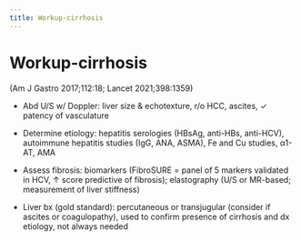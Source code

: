 ```yaml
---
title: Workup-cirrhosis
---
```

# Workup-cirrhosis

 (Am J Gastro 2017;112:18; Lancet 2021;398:1359)

* Abd U/S w/ Doppler: liver size & echotexture, r/o HCC, ascites, ✓ patency of vasculature

* Determine etiology: hepatitis serologies (HBsAg, anti-HBs, anti-HCV), autoimmune hepatitis studies (IgG, ANA, ASMA), Fe and Cu studies, α1-AT, AMA

* Assess fibrosis: biomarkers (FibroSURE = panel of 5 markers validated in HCV, ↑ score predictive of fibrosis); elastography (U/S or MR-based; measurement of liver stiffness)

* Liver bx (gold standard): percutaneous or transjugular (consider if ascites or coagulopathy), used to confirm presence of cirrhosis and dx etiology, not always needed
